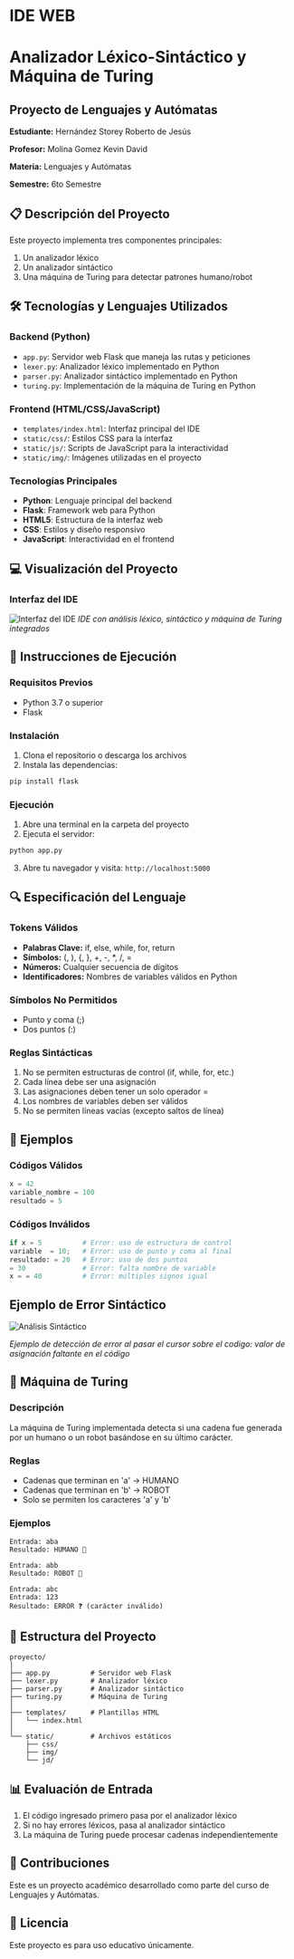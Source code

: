 # IDE WEB
# Analizador Léxico-Sintáctico y Máquina de Turing
## Proyecto de Lenguajes y Autómatas


**Estudiante:** Hernández Storey Roberto de Jesús

**Profesor:** Molina Gomez Kevin David 

**Materia:** Lenguajes y Autómatas  

**Semestre:** 6to Semestre

## 📋 Descripción del Proyecto
Este proyecto implementa tres componentes principales:
1. Un analizador léxico
2. Un analizador sintáctico
3. Una máquina de Turing para detectar patrones humano/robot

## 🛠️ Tecnologías y Lenguajes Utilizados

### Backend (Python)
- `app.py`: Servidor web Flask que maneja las rutas y peticiones
- `lexer.py`: Analizador léxico implementado en Python
- `parser.py`: Analizador sintáctico implementado en Python
- `turing.py`: Implementación de la máquina de Turing en Python

### Frontend (HTML/CSS/JavaScript)
- `templates/index.html`: Interfaz principal del IDE
- `static/css/`: Estilos CSS para la interfaz
- `static/js/`: Scripts de JavaScript para la interactividad
- `static/img/`: Imágenes utilizadas en el proyecto

### Tecnologías Principales
- **Python**: Lenguaje principal del backend
- **Flask**: Framework web para Python
- **HTML5**: Estructura de la interfaz web
- **CSS**: Estilos y diseño responsivo
- **JavaScript**: Interactividad en el frontend

## 💻 Visualización del Proyecto

### Interfaz del IDE
![Interfaz del IDE](static/img/interfaz_ide.jpg)
*IDE con análisis léxico, sintáctico y máquina de Turing integrados*

## 🚀 Instrucciones de Ejecución

### Requisitos Previos
- Python 3.7 o superior
- Flask

### Instalación
1. Clona el repositorio o descarga los archivos
2. Instala las dependencias:
```bash
pip install flask
```

### Ejecución
1. Abre una terminal en la carpeta del proyecto
2. Ejecuta el servidor:
```bash
python app.py
```
3. Abre tu navegador y visita: `http://localhost:5000`

## 🔍 Especificación del Lenguaje

### Tokens Válidos
- **Palabras Clave:** if, else, while, for, return
- **Símbolos:** (, ), {, }, +, -, *, /, =
- **Números:** Cualquier secuencia de dígitos
- **Identificadores:** Nombres de variables válidos en Python

### Símbolos No Permitidos
- Punto y coma (;)
- Dos puntos (:)

### Reglas Sintácticas
1. No se permiten estructuras de control (if, while, for, etc.)
2. Cada línea debe ser una asignación
3. Las asignaciones deben tener un solo operador =
4. Los nombres de variables deben ser válidos
5. No se permiten líneas vacías (excepto saltos de línea)

## 📝 Ejemplos

### Códigos Válidos
```python
x = 42
variable_nombre = 100
resultado = 5
```

### Códigos Inválidos
```python
if x = 5          # Error: uso de estructura de control
variable  = 10;   # Error: uso de punto y coma al final
resultado: = 20   # Error: uso de dos puntos
= 30              # Error: falta nombre de variable
x = = 40          # Error: múltiples signos igual
```

## Ejemplo de Error Sintáctico
![Análisis Sintáctico](static/img/error_sintactico.jpg)

*Ejemplo de detección de error al pasar el cursor sobre el codigo: valor de asignación faltante en el código*

## 🤖 Máquina de Turing

### Descripción
La máquina de Turing implementada detecta si una cadena fue generada por un humano o un robot basándose en su último carácter.

### Reglas
- Cadenas que terminan en 'a' → HUMANO
- Cadenas que terminan en 'b' → ROBOT
- Solo se permiten los caracteres 'a' y 'b'

### Ejemplos
```
Entrada: aba
Resultado: HUMANO 🧍

Entrada: abb
Resultado: ROBOT 🤖

Entrada: abc
Entrada: 123
Resultado: ERROR ❓ (carácter inválido)
```

## 🔧 Estructura del Proyecto
```
proyecto/
│
├── app.py          # Servidor web Flask
├── lexer.py        # Analizador léxico
├── parser.py       # Analizador sintáctico
├── turing.py       # Máquina de Turing
│
├── templates/      # Plantillas HTML
│   └── index.html
│
└── static/         # Archivos estáticos
    ├── css/
    ├── img/
    └── jd/
```

## 📊 Evaluación de Entrada
1. El código ingresado primero pasa por el analizador léxico
2. Si no hay errores léxicos, pasa al analizador sintáctico
3. La máquina de Turing puede procesar cadenas independientemente

## 🤝 Contribuciones
Este es un proyecto académico desarrollado como parte del curso de Lenguajes y Autómatas.

## 📜 Licencia
Este proyecto es para uso educativo únicamente. 

